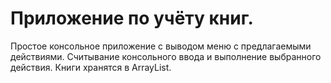 # Приложение по учёту книг.

Простое консольное приложение с выводом меню с предлагаемыми действиями. 
Считывание консольного ввода и выполнение выбранного действия.
Книги хранятся в ArrayList.
